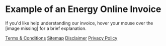 # Example of an Energy Online Invoice
If you'd like help understanding our invoice, hover your mouse over the [image missing] for a brief explanation.

[Terms & Conditions](http://www.energyonline.co.nz/terms)
[Sitemap](http://www.energyonline.co.nz/Default.aspx?tabid=69)
[Disclaimer](http://www.energyonline.co.nz/Default.aspx?tabid=71)
[Privacy Policy](http://www.energyonline.co.nz/Default.aspx?tabid=72)